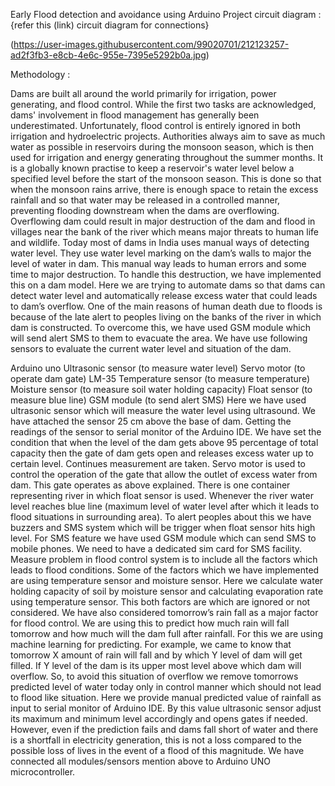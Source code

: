 Early Flood detection and avoidance using Arduino
Project circuit diagram : {refer this (link) circuit diagram for connections}

(https://user-images.githubusercontent.com/99020701/212123257-ad2f3fb3-e8cb-4e6c-955e-7395e5292b0a.jpg)

Methodology :

Dams are built all around the world primarily for irrigation, power generating, and flood control. While the first two tasks are acknowledged, dams' involvement in flood management has generally been underestimated. Unfortunately, flood control is entirely ignored in both irrigation and hydroelectric projects. Authorities always aim to save as much water as possible in reservoirs during the monsoon season, which is then used for irrigation and energy generating throughout the summer months. It is a globally known practise to keep a reservoir's water level below a specified level before the start of the monsoon season. This is done so that when the monsoon rains arrive, there is enough space to retain the excess rainfall and so that water may be released in a controlled manner, preventing flooding downstream when the dams are overflowing. Overflowing dam could result in major destruction of the dam and flood in villages near the bank of the river which means major threats to human life and wildlife. Today most of dams in India uses manual ways of detecting water level. They use water level marking on the dam’s walls to major the level of water in dam. This manual way leads to human errors and some time to major destruction. To handle this destruction, we have implemented this on a dam model. Here we are trying to automate dams so that dams can detect water level and automatically release excess water that could leads to dam’s overflow. One of the main reasons of human death due to floods is because of the late alert to peoples living on the banks of the river in which dam is constructed. To overcome this, we have used GSM module which will send alert SMS to them to evacuate the area. We have use following sensors to evaluate the current water level and situation of the dam.

Arduino uno
Ultrasonic sensor (to measure water level)
Servo motor (to operate dam gate)
LM-35 Temperature sensor (to measure temperature)
Moisture sensor (to measure soil water holding capacity)
Float sensor (to measure blue line)
GSM module (to send alert SMS)
Here we have used ultrasonic sensor which will measure the water level using ultrasound. We have attached the sensor 25 cm above the base of dam. Getting the readings of the sensor to serial monitor of the Arduino IDE. We have set the condition that when the level of the dam gets above 95 percentage of total capacity then the gate of dam gets open and releases excess water up to certain level. Continues measurement are taken. Servo motor is used to control the operation of the gate that allow the outlet of excess water from dam. This gate operates as above explained. There is one container representing river in which float sensor is used. Whenever the river water level reaches blue line (maximum level of water level after which it leads to flood situations in surrounding area). To alert peoples about this we have buzzers and SMS system which will be trigger when float sensor hits high level. For SMS feature we have used GSM module which can send SMS to mobile phones. We need to have a dedicated sim card for SMS facility. Measure problem in flood control system is to include all the factors which leads to flood conditions. Some of the factors which we have implemented are using temperature sensor and moisture sensor. Here we calculate water holding capacity of soil by moisture sensor and calculating evaporation rate using temperature sensor. This both factors are which are ignored or not considered. We have also considered tomorrow’s rain fall as a major factor for flood control. We are using this to predict how much rain will fall tomorrow and how much will the dam full after rainfall. For this we are using machine learning for predicting. For example, we came to know that tomorrow X amount of rain will fall and by which Y level of dam will get filled. If Y level of the dam is its upper most level above which dam will overflow. So, to avoid this situation of overflow we remove tomorrows predicted level of water today only in control manner which should not lead to flood like situation. Here we provide manual predicted value of rainfall as input to serial monitor of Arduino IDE. By this value ultrasonic sensor adjust its maximum and minimum level accordingly and opens gates if needed. However, even if the prediction fails and dams fall short of water and there is a shortfall in electricity generation, this is not a loss compared to the possible loss of lives in the event of a flood of this magnitude. We have connected all modules/sensors mention above to Arduino UNO microcontroller.

